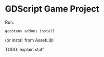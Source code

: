 # GDScript Game Project

Run:

```
godotenv addons install
```

(or install from AssetLib)

TODO: explain stuff

